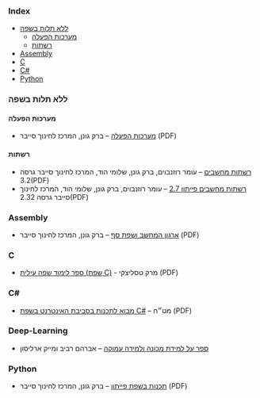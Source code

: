 ### Index

* [ללא תלות בשפה](#ללא-תלות-בשפה)
    * [מערכות הפעלה](#מערכות-הפעלה)
    * [רשתות](#רשתות)
* [Assembly](#assembly)
* [C](#c)
* [C#](#csharp)
* [Python](#python)


### ללא תלות בשפה

#### מערכות הפעלה

* [מערכות הפעלה](https://data.cyber.org.il/os/os_book.pdf) – ברק גונן, המרכז לחינוך סייבר (PDF)


#### רשתות

* [רשתות מחשבים](https://data.cyber.org.il/networks/networks.pdf) –  עומר רוזנבוים, ברק גונן, שלומי הוד, המרכז לחינוך סייבר גרסה 3.2(PDF)
* [ רשתות מחשבים פייתון 2.7](https://data.cyber.org.il/networks/networks_py27.pdf) – עומר רוזנבוים, ברק גונן, שלומי הוד, המרכז לחינוך סייבר גרסה 2.32(PDF)


### Assembly

* [ארגון המחשב ושפת סף](https://data.cyber.org.il/assembly/assembly_book.pdf) – ברק גונן, המרכז לחינוך סייבר (PDF)


### C 

* [ספר לימוד שפה עילית (שפת C)](https://moked.education.gov.il/MafmarFiles/C_LangIG_3Version.pdf) - מרק טסליצקי (PDF)


### <a id="csharp"></a>C\#

* [מבוא לתכנות בסביבת האינטרנט בשפת C#](https://meyda.education.gov.il/files/free%20books/%D7%9E%D7%91%D7%95%D7%90%20%D7%9C%D7%AA%D7%9B%D7%A0%D7%95%D7%AA%20%D7%91%D7%A1%D7%91%D7%99%D7%91%D7%AA%20%D7%94%D7%90%D7%99%D7%A0%D7%98%D7%A8%D7%A0%D7%98%20090216.pdf) – מט״ח (PDF)


### Deep-Learning

* [ספר על למידת מכונה ולמידה עמוקה](https://github.com/AvrahamRaviv/Deep-Learning-in-Hebrew) – אברהם רביב ומייק ארליסון


### Python

* [תכנות בשפת פייתון](https://data.cyber.org.il/python/python_book.pdf) – ברק גונן, המרכז לחינוך סייבר (PDF)
